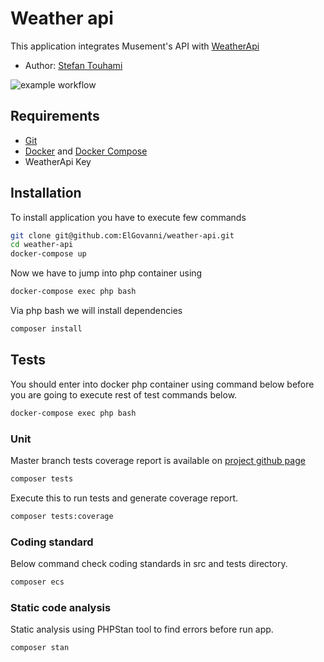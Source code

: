 # Weather api
This application integrates Musement's API with [WeatherApi](https://www.weatherapi.com)

* Author: [Stefan Touhami](https://touhami.pl)

![example workflow](https://github.com/elgovanni/weather-api/actions/workflows/ci.yml/badge.svg)

## Requirements
* [Git](https://git-scm.com/downloads)
* [Docker](https://docs.docker.com/install) and [Docker Compose](https://docs.docker.com/compose/install)
* WeatherApi Key

## Installation
To install application you have to execute few commands 
```bash
git clone git@github.com:ElGovanni/weather-api.git
cd weather-api
docker-compose up
```

Now we have to jump into php container using
```bash
docker-compose exec php bash
```

Via php bash we will install dependencies
```bash
composer install
```

## Tests
You should enter into docker php container using command below before you are going to execute rest of test commands below.

```bash
docker-compose exec php bash
```

### Unit
Master branch tests coverage report is available on [project github page](https://elgovanni.github.io/weather-api)

```bash
composer tests
```
Execute this to run tests and generate coverage report.
```bash
composer tests:coverage
```

### Coding standard
Below command check coding standards in src and tests directory.

```bash
composer ecs
```

### Static code analysis
Static analysis using PHPStan tool to find errors before run app.

```bash
composer stan
```



